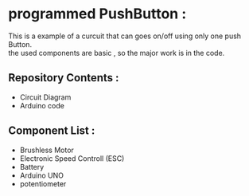 # programmed PushButton :

This is a example of a curcuit that can goes on/off using only one push Button.  
the used components are basic , so the major work is in the code.

## Repository Contents :
* Circuit Diagram
* Arduino code


## Component List :
* Brushless Motor
* Electronic Speed Controll (ESC)
* Battery
* Arduino UNO
* potentiometer

